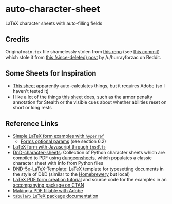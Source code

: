 # auto-character-sheet
LaTeX character sheets with auto-filling fields

## Credits
Original `main.tex` file shamelessly stolen from [this repo](https://github.com/michaelplews/DnD-character-sheets/) (see [this commit](https://github.com/michaelplews/DnD-character-sheets/commit/049a69b495acef5d8db7cd8d4a8e1a3ea988fc4c)) which stole it from [this (since-deleted) post](https://www.reddit.com/r/DnD/comments/2zh01c/i_made_my_bard_a_customized_character_sheet_using/) by /u/hurrayforzac on Reddit.

## Some Sheets for Inspiration
- [This sheet](https://drive.google.com/file/d/0Bz2-HqllQ6XpV1BjZDVIX2tLMUk/view) apparently auto-calculates things, but it requires Adobe (so I haven't tested it)
- I like a lot of the things [this sheet](https://dnd5echaractersheet.com/wp-content/uploads/2018/04/DD-character-sheet-5e-fillable.pdf) does, such as the armor penalty annotation for Stealth or the visible cues about whether abilities reset on short or long rests

## Reference Links

- [Simple LaTeX form examples with `hyperref`](https://tex.stackexchange.com/questions/14842/creating-fillable-pdfs)
  - [Forms optional params](http://www2.washjeff.edu/users/rhigginbottom/latex/resources/hyperref-manual.pdf) (see section 6.2)
- [LaTeX form with Javascript through `insdljs`](https://tex.stackexchange.com/questions/7869/how-do-you-say-happy-new-year-with-latex)
- [DnD-character-sheets](https://github.com/michaelplews/DnD-character-sheets): Collection of Python character sheets which are compiled to PDF using [dungeonsheets](https://github.com/canismarko/dungeon-sheets/tree/master/dungeonsheets/forms), which populates a classic character sheet with info from Python files
- [DND-5e-LaTeX-Template](https://github.com/rpgtex/DND-5e-LaTeX-Template): LaTeX template for typesetting documents in the style of D&D (similar to the [Homebrewery](https://homebrewery.naturalcrit.com/) but local)
- [LaTeX PDF form creation tutorial](http://tug.ctan.org/tex-archive/info/pdf-forms-tutorial/en/forms.pdf) and source code for the examples in an [accompanying package on CTAN](https://www.ctan.org/pkg/pdf-forms-tutorial)
- [Making a PDF fillable with Adobe](https://www.howtogeek.com/665728/how-to-create-pdf-forms-with-calculations-in-adobe-acrobat/)
- [`tabularx` LaTeX package documentation](http://www.texdoc.net/texmf-dist/doc/latex/tools/tabularx.pdf)

